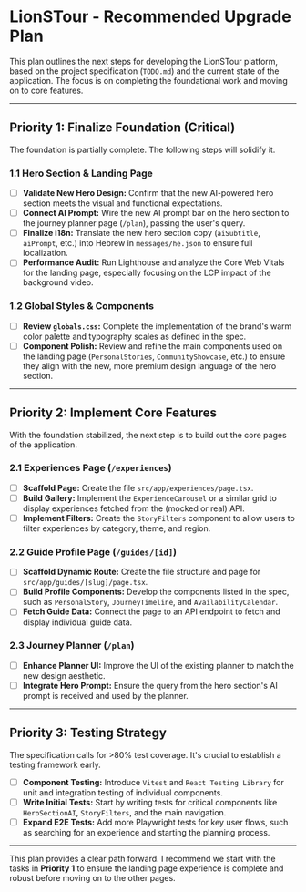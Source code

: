 # LionSTour - Recommended Upgrade Plan

This plan outlines the next steps for developing the LionSTour platform, based on the project specification (`TODO.md`) and the current state of the application. The focus is on completing the foundational work and moving on to core features.

---

## Priority 1: Finalize Foundation (Critical)

The foundation is partially complete. The following steps will solidify it.

### 1.1 Hero Section & Landing Page

- [ ] **Validate New Hero Design:** Confirm that the new AI-powered hero section meets the visual and functional expectations.
- [ ] **Connect AI Prompt:** Wire the new AI prompt bar on the hero section to the journey planner page (`/plan`), passing the user's query.
- [ ] **Finalize i18n:** Translate the new hero section copy (`aiSubtitle`, `aiPrompt`, etc.) into Hebrew in `messages/he.json` to ensure full localization.
- [ ] **Performance Audit:** Run Lighthouse and analyze the Core Web Vitals for the landing page, especially focusing on the LCP impact of the background video.

### 1.2 Global Styles & Components

- [ ] **Review `globals.css`:** Complete the implementation of the brand's warm color palette and typography scales as defined in the spec.
- [ ] **Component Polish:** Review and refine the main components used on the landing page (`PersonalStories`, `CommunityShowcase`, etc.) to ensure they align with the new, more premium design language of the hero section.

---

## Priority 2: Implement Core Features

With the foundation stabilized, the next step is to build out the core pages of the application.

### 2.1 Experiences Page (`/experiences`)

- [ ] **Scaffold Page:** Create the file `src/app/experiences/page.tsx`.
- [ ] **Build Gallery:** Implement the `ExperienceCarousel` or a similar grid to display experiences fetched from the (mocked or real) API.
- [ ] **Implement Filters:** Create the `StoryFilters` component to allow users to filter experiences by category, theme, and region.

### 2.2 Guide Profile Page (`/guides/[id]`)

- [ ] **Scaffold Dynamic Route:** Create the file structure and page for `src/app/guides/[slug]/page.tsx`.
- [ ] **Build Profile Components:** Develop the components listed in the spec, such as `PersonalStory`, `JourneyTimeline`, and `AvailabilityCalendar`.
- [ ] **Fetch Guide Data:** Connect the page to an API endpoint to fetch and display individual guide data.

### 2.3 Journey Planner (`/plan`)

- [ ] **Enhance Planner UI:** Improve the UI of the existing planner to match the new design aesthetic.
- [ ] **Integrate Hero Prompt:** Ensure the query from the hero section's AI prompt is received and used by the planner.

---

## Priority 3: Testing Strategy

The specification calls for >80% test coverage. It's crucial to establish a testing framework early.

- [ ] **Component Testing:** Introduce `Vitest` and `React Testing Library` for unit and integration testing of individual components.
- [ ] **Write Initial Tests:** Start by writing tests for critical components like `HeroSectionAI`, `StoryFilters`, and the main navigation.
- [ ] **Expand E2E Tests:** Add more Playwright tests for key user flows, such as searching for an experience and starting the planning process.

---

This plan provides a clear path forward. I recommend we start with the tasks in **Priority 1** to ensure the landing page experience is complete and robust before moving on to the other pages.
